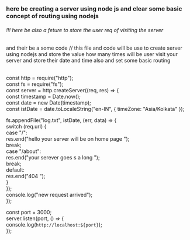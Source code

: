 <h3>here be creating a server using node js and clear some basic concept of routing using nodejs</h3>
<h6>!!! here be also a feture to store the user req  of visiting the server </h6> and their be a some code 
// this file and code will be use to create server using nodejs and store the value how many times will be  user visit your server and store their date and time also and set some basic routing
<br><br>
<p>
const http = require("http"); <br>
const fs = require("fs");<br>
const server = http.createServer((req, res) => {<br>
  const timestamp = Date.now();<br>
  const date = new Date(timestamp);<br>
  const istDate = date.toLocaleString("en-IN", { timeZone: "Asia/Kolkata" });<br>

  fs.appendFile("log.txt", istDate, (err, data) => {<br>
    switch (req.url) {<br>
      case "/":<br>
        res.end("hello your server will be on home page ");<br>
        break;<br>
      case "/about":<br>
        res.end("your serever goes s a long ");<br>
        break;<br>
      default:<br>
        res.end("404 ");<br>
    }<br>
  });<br>
  console.log("new request arrived");<br>
});<br></p>

const port = 3000;<br>
server.listen(port, () => {<br>
  console.log(`http://localhost:${port}`);<br>
});<br>

